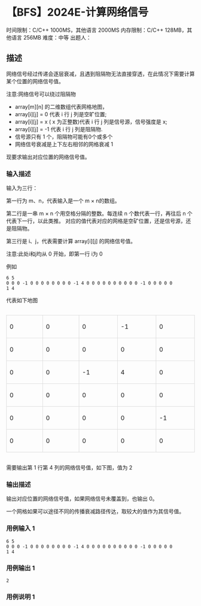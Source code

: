 # 【BFS】2024E-计算网络信号
 
时间限制：C/C++ 1000MS，其他语言 2000MS
内存限制：C/C++ 128MB，其他语言 256MB
难度：中等
出题人：

## 描述

网络信号经过传递会逐层衰减，且遇到阻隔物无法直接穿透，在此情况下需要计算某个位置的网络信号值。

注意:网络信号可以绕过阻隔物 


- array[m][n] 的二维数组代表网格地图，
- array[i][j] = 0 代表 i 行 j 列是空旷位置; 
- array[i][j] = x ( x 为正整数)代表 i 行 j 列是信号源，信号强度是 x; 
- array[i][j] = -1 代表 i 行 j 列是阻隔物. 
- 信号源只有 1 个，阻隔物可能有0个或多个 
- 网络信号衰减是上下左右相邻的网格衰减 1 




现要求输出对应位置的网络信号值。

### 输入描述

输入为三行： 

第一行为 m、n，代表输入是一个 m × n的数组。 

第二行是一串 m × n 个用空格分隔的整数。每连续 n 个数代表一行，再往后 n 个代表下一行，以此类推。 对应的值代表对应的网格是空矿位置，还是信号源，还是阻隔物。 

第三行是 i、j，代表需要计算 array[i][j] 的网络信号值。



注意:此处i和j均从 0 开始，即第一行 i为 0 

例如 


```
6 5 
0 0 0 -1 0 0 0 0 0 0 0 0 -1 4 0 0 0 0 0 0 0 0 0 0 -1 0 0 0 0 0 
1 4 
```

代表如下地图 

<div style="width:100%;overflow-y:auto"><table class="data-table" data-transient-attributes="class" style="width: 100%; outline: none; border-collapse: collapse;" data-width="956px"><colgroup><col span="1" width="191.1879"><col span="1" width="191.1879"><col span="1" width="191.1879"><col span="1" width="191.1879"><col span="1" width="191.25"></colgroup><tbody><tr style="height: 30px;"><td data-transient-attributes="table-cell-selection" style="min-width: auto; overflow-wrap: break-word; margin: 4px 8px; border: 1px solid rgb(217, 217, 217); padding: 4px 8px; cursor: default; vertical-align: top;"><p>0<br></p></td><td data-transient-attributes="table-cell-selection" style="min-width: auto; overflow-wrap: break-word; margin: 4px 8px; border: 1px solid rgb(217, 217, 217); padding: 4px 8px; cursor: default; vertical-align: top;"><p>0<br></p></td><td data-transient-attributes="table-cell-selection" style="min-width: auto; overflow-wrap: break-word; margin: 4px 8px; border: 1px solid rgb(217, 217, 217); padding: 4px 8px; cursor: default; vertical-align: top;"><p>0<br></p></td><td data-transient-attributes="table-cell-selection" style="min-width: auto; overflow-wrap: break-word; margin: 4px 8px; border: 1px solid rgb(217, 217, 217); padding: 4px 8px; cursor: default; vertical-align: top;"><p>-1<br></p></td><td data-transient-attributes="table-cell-selection" class="table-last-row" style="min-width: auto; overflow-wrap: break-word; margin: 4px 8px; border: 1px solid rgb(217, 217, 217); padding: 4px 8px; cursor: default; vertical-align: top;"><p>0<br></p></td></tr><tr style="height: 30px;"><td data-transient-attributes="table-cell-selection" style="min-width: auto; overflow-wrap: break-word; margin: 4px 8px; border: 1px solid rgb(217, 217, 217); padding: 4px 8px; cursor: default; vertical-align: top;"><p>0<br></p></td><td data-transient-attributes="table-cell-selection" style="min-width: auto; overflow-wrap: break-word; margin: 4px 8px; border: 1px solid rgb(217, 217, 217); padding: 4px 8px; cursor: default; vertical-align: top;"><p>0<br></p></td><td data-transient-attributes="table-cell-selection" style="min-width: auto; overflow-wrap: break-word; margin: 4px 8px; border: 1px solid rgb(217, 217, 217); padding: 4px 8px; cursor: default; vertical-align: top;"><p>0<br></p></td><td data-transient-attributes="table-cell-selection" style="min-width: auto; overflow-wrap: break-word; margin: 4px 8px; border: 1px solid rgb(217, 217, 217); padding: 4px 8px; cursor: default; vertical-align: top;"><p>0<br></p></td><td data-transient-attributes="table-cell-selection" class="table-last-row" style="min-width: auto; overflow-wrap: break-word; margin: 4px 8px; border: 1px solid rgb(217, 217, 217); padding: 4px 8px; cursor: default; vertical-align: top;"><p>0<br></p></td></tr><tr style="height: 30px;"><td data-transient-attributes="table-cell-selection" style="min-width: auto; overflow-wrap: break-word; margin: 4px 8px; border: 1px solid rgb(217, 217, 217); padding: 4px 8px; cursor: default; vertical-align: top;"><p>0<br></p></td><td data-transient-attributes="table-cell-selection" style="min-width: auto; overflow-wrap: break-word; margin: 4px 8px; border: 1px solid rgb(217, 217, 217); padding: 4px 8px; cursor: default; vertical-align: top;"><p>0<br></p></td><td data-transient-attributes="table-cell-selection" style="min-width: auto; overflow-wrap: break-word; margin: 4px 8px; border: 1px solid rgb(217, 217, 217); padding: 4px 8px; cursor: default; vertical-align: top;"><p>-1<br></p></td><td data-transient-attributes="table-cell-selection" style="min-width: auto; overflow-wrap: break-word; margin: 4px 8px; border: 1px solid rgb(217, 217, 217); padding: 4px 8px; cursor: default; vertical-align: top;"><p>4<br></p></td><td data-transient-attributes="table-cell-selection" class="table-last-row" style="min-width: auto; overflow-wrap: break-word; margin: 4px 8px; border: 1px solid rgb(217, 217, 217); padding: 4px 8px; cursor: default; vertical-align: top;"><p>0<br></p></td></tr><tr style="height: 30px;"><td data-transient-attributes="table-cell-selection" style="min-width: auto; overflow-wrap: break-word; margin: 4px 8px; border: 1px solid rgb(217, 217, 217); padding: 4px 8px; cursor: default; vertical-align: top;"><p>0<br></p></td><td data-transient-attributes="table-cell-selection" style="min-width: auto; overflow-wrap: break-word; margin: 4px 8px; border: 1px solid rgb(217, 217, 217); padding: 4px 8px; cursor: default; vertical-align: top;"><p>0<br></p></td><td data-transient-attributes="table-cell-selection" style="min-width: auto; overflow-wrap: break-word; margin: 4px 8px; border: 1px solid rgb(217, 217, 217); padding: 4px 8px; cursor: default; vertical-align: top;"><p>0<br></p></td><td data-transient-attributes="table-cell-selection" style="min-width: auto; overflow-wrap: break-word; margin: 4px 8px; border: 1px solid rgb(217, 217, 217); padding: 4px 8px; cursor: default; vertical-align: top;"><p>0<br></p></td><td data-transient-attributes="table-cell-selection" class="table-last-row" style="min-width: auto; overflow-wrap: break-word; margin: 4px 8px; border: 1px solid rgb(217, 217, 217); padding: 4px 8px; cursor: default; vertical-align: top;"><p>0<br></p></td></tr><tr style="height: 30px;"><td data-transient-attributes="table-cell-selection" style="min-width: auto; overflow-wrap: break-word; margin: 4px 8px; border: 1px solid rgb(217, 217, 217); padding: 4px 8px; cursor: default; vertical-align: top;"><p>0<br></p></td><td data-transient-attributes="table-cell-selection" style="min-width: auto; overflow-wrap: break-word; margin: 4px 8px; border: 1px solid rgb(217, 217, 217); padding: 4px 8px; cursor: default; vertical-align: top;"><p>0<br></p></td><td data-transient-attributes="table-cell-selection" style="min-width: auto; overflow-wrap: break-word; margin: 4px 8px; border: 1px solid rgb(217, 217, 217); padding: 4px 8px; cursor: default; vertical-align: top;"><p>0<br></p></td><td data-transient-attributes="table-cell-selection" style="min-width: auto; overflow-wrap: break-word; margin: 4px 8px; border: 1px solid rgb(217, 217, 217); padding: 4px 8px; cursor: default; vertical-align: top;"><p>0<br></p></td><td data-transient-attributes="table-cell-selection" class="table-last-row" style="min-width: auto; overflow-wrap: break-word; margin: 4px 8px; border: 1px solid rgb(217, 217, 217); padding: 4px 8px; cursor: default; vertical-align: top;"><p>-1<br></p></td></tr><tr style="height: 30px;"><td data-transient-attributes="table-cell-selection" class="table-last-column" style="min-width: auto; overflow-wrap: break-word; margin: 4px 8px; border: 1px solid rgb(217, 217, 217); padding: 4px 8px; cursor: default; vertical-align: top;"><p>0<br></p></td><td data-transient-attributes="table-cell-selection" class="table-last-column" style="min-width: auto; overflow-wrap: break-word; margin: 4px 8px; border: 1px solid rgb(217, 217, 217); padding: 4px 8px; cursor: default; vertical-align: top;"><p>0<br></p></td><td data-transient-attributes="table-cell-selection" class="table-last-column" style="min-width: auto; overflow-wrap: break-word; margin: 4px 8px; border: 1px solid rgb(217, 217, 217); padding: 4px 8px; cursor: default; vertical-align: top;"><p>0<br></p></td><td data-transient-attributes="table-cell-selection" class="table-last-column" style="min-width: auto; overflow-wrap: break-word; margin: 4px 8px; border: 1px solid rgb(217, 217, 217); padding: 4px 8px; cursor: default; vertical-align: top;"><p>0<br></p></td><td data-transient-attributes="table-cell-selection" class="table-last-column table-last-row" style="min-width: auto; overflow-wrap: break-word; margin: 4px 8px; border: 1px solid rgb(217, 217, 217); padding: 4px 8px; cursor: default; vertical-align: top;"><p>0<br></p></td></tr></tbody></table></div>

需要输出第 1 行第 4 列的网络信号值，如下图，值为 2


### 输出描述

输出对应位置的网络信号值，如果网络信号未覆盖到，也输出 0。 

一个网格如果可以途径不同的传播衰减路径传达，取较大的值作为其信号值。

### 用例输入 1 
```
6 5
0 0 0 -1 0 0 0 0 0 0 0 0 -1 4 0 0 0 0 0 0 0 0 0 0 -1 0 0 0 0 0
1 4
```
### 用例输出 1 
```
2
```
### 用例说明 1 

